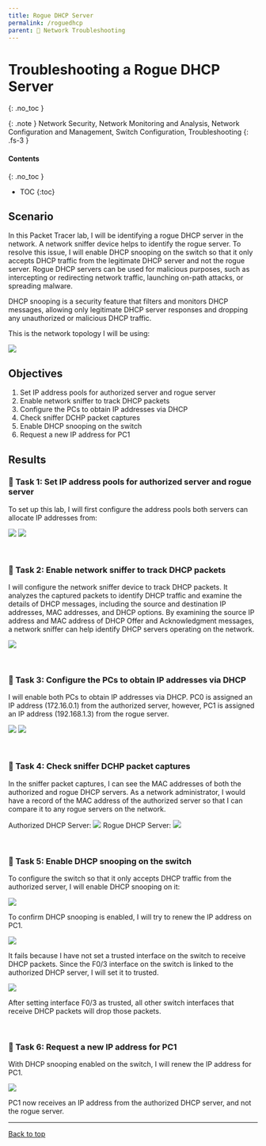 ```yaml
---
title: Rogue DHCP Server
permalink: /roguedhcp
parent: 🔧 Network Troubleshooting
---
```

# Troubleshooting a Rogue DHCP Server
{: .no_toc }

{: .note }
Network Security, Network Monitoring and Analysis, Network Configuration and Management, Switch Configuration, Troubleshooting
{: .fs-3 }

#### Contents
{: .no_toc }
- TOC
{:toc}

## Scenario
In this Packet Tracer lab, I will be identifying a rogue DHCP server in the network. A network sniffer device helps to identify the rogue server. To resolve this issue, I will enable DHCP snooping on the switch so that it only accepts DHCP traffic from the legitimate DHCP server and not the rogue server. Rogue DHCP servers can be used for malicious purposes, such as intercepting or redirecting network traffic, launching on-path attacks, or spreading malware.

DHCP snooping is a security feature that filters and monitors DHCP messages, allowing only legitimate DHCP server responses and dropping any unauthorized or malicious DHCP traffic.

This is the network topology I will be using:

![](/assets/images/101netplus/99_roguedhcp/topology.png)

## Objectives

1. Set IP address pools for authorized server and rogue server
2. Enable network sniffer to track DHCP packets
3. Configure the PCs to obtain IP addresses via DHCP
4. Check sniffer DCHP packet captures
5. Enable DHCP snooping on the switch
6. Request a new IP address for PC1

## Results
### 📄 Task 1: Set IP address pools for authorized server and rogue server

To set up this lab, I will first configure the address pools both servers can allocate IP addresses from:

![](/assets/images/101netplus/99_roguedhcp/goodpool.png)
![](/assets/images/101netplus/99_roguedhcp/roguepool.png)

<br>

### 📄 Task 2: Enable network sniffer to track DHCP packets

I will configure the network sniffer device to track DHCP packets. It analyzes the captured packets to identify DHCP traffic and examine the details of DHCP messages, including the source and destination IP addresses, MAC addresses, and DHCP options. By examining the source IP address and MAC address of DHCP Offer and Acknowledgment messages, a network sniffer can help identify DHCP servers operating on the network.

![](/assets/images/101netplus/99_roguedhcp/sniffer_dhcpconfig.png)

<br>

### 📄 Task 3: Configure the PCs to obtain IP addresses via DHCP

I will enable both PCs to obtain IP addresses via DHCP. PC0 is assigned an IP address (172.16.0.1) from the authorized server, however, PC1 is assigned an IP address (192.168.1.3) from the rogue server.

![](/assets/images/101netplus/99_roguedhcp/pc0_dhcp.png)
![](/assets/images/101netplus/99_roguedhcp/pc1_roguedhcp.png)


<br>

### 📄 Task 4: Check sniffer DCHP packet captures

In the sniffer packet captures, I can see the MAC addresses of both the authorized and rogue DHCP servers. As a network administrator, I would have a record of the MAC address of the authorized server so that I can compare it to any rogue servers on the network.

Authorized DHCP Server:
![](/assets/images/101netplus/99_roguedhcp/sniffer_gooddhcp.png)
Rogue DHCP Server:
![](/assets/images/101netplus/99_roguedhcp/sniffer_roguedhcp.png)

<br>

### 📄 Task 5: Enable DHCP snooping on the switch

To configure the switch so that it only accepts DHCP traffic from the authorized server, I will enable DHCP snooping on it:

![](/assets/images/101netplus/99_roguedhcp/switch_enablesnooping.png)

To confirm DHCP snooping is enabled, I will try to renew the IP address on PC1. 

![](/assets/images/101netplus/99_roguedhcp/pc1_ipconfigrenew_cli.png)

It fails because I have not set a trusted interface on the switch to receive DHCP packets. Since the F0/3 interface on the switch is linked to the authorized DHCP server, I will set it to trusted.

![](/assets/images/101netplus/99_roguedhcp/switch_settrusted.png)

After setting interface F0/3 as trusted, all other switch interfaces that receive DHCP packets will drop those packets.

<br>

### 📄 Task 6: Request a new IP address for PC1

With DHCP snooping enabled on the switch, I will renew the IP address for PC1.

![](/assets/images/101netplus/99_roguedhcp/pc1_ipconfigrenew_cli_success.png)

PC1 now receives an IP address from the authorized DHCP server, and not the rogue server. 

---

<a href="#top" id="back-to-top">Back to top</a>